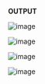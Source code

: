 **OUTPUT**

![image](https://github.com/SaiTejaSri22/2100030082_Frontend/assets/144007194/f8ff3308-9877-4def-9f77-52496bb87e50)

![image](https://github.com/SaiTejaSri22/2100030082_Frontend/assets/144007194/dcd6dbc9-36f3-4e94-b188-19c8a52e7bad)

![image](https://github.com/SaiTejaSri22/2100030082_Frontend/assets/144007194/34dcf747-e17e-4ce2-86be-64bdda650a3a)

![image](https://github.com/SaiTejaSri22/2100030082_Frontend/assets/144007194/5fdfc2e2-8212-4906-81e4-e6993ef2751a)




